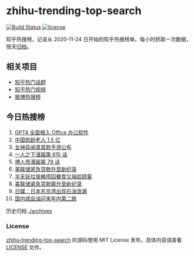 # zhihu-trending-top-search

[![Build Status](https://github.com/justjavac/zhihu-trending-top-search/workflows/ci/badge.svg?branch=main)](https://github.com/justjavac/zhihu-trending-top-search/actions)
[![license](https://img.shields.io/github/license/justjavac/zhihu-trending-top-search)](https://github.com/justjavac/zhihu-trending-top-search/blob/main/LICENSE)

知乎热搜榜，记录从 2020-11-24 日开始的知乎热搜榜单。每小时抓取一次数据，按天[归档](./archives)。

## 相关项目

- [知乎热门话题](https://github.com/justjavac/zhihu-trending-hot-questions)
- [知乎热门视频](https://github.com/justjavac/zhihu-trending-hot-video)
- [微博热搜榜](https://github.com/justjavac/weibo-trending-hot-search)

## 今日热搜榜

<!-- BEGIN -->
<!-- 最后更新时间 Sat Mar 18 2023 08:38:58 GMT+0800 (China Standard Time) -->

1. [GPT4 全面植入 Office 办公软件](https://www.zhihu.com/search?q=GPT4%20%E5%85%A8%E9%9D%A2%E6%A4%8D%E5%85%A5%20Office%20%E5%8A%9E%E5%85%AC%E8%BD%AF%E4%BB%B6)
1. [中国低龄老人 1.5 亿](https://www.zhihu.com/search?q=%E4%B8%AD%E5%9B%BD%E4%BD%8E%E9%BE%84%E8%80%81%E4%BA%BA%201.5%20%E4%BA%BF)
1. [女神异闻录首款手游公布](https://www.zhihu.com/search?q=%E5%A5%B3%E7%A5%9E%E5%BC%82%E9%97%BB%E5%BD%95%E9%A6%96%E6%AC%BE%E6%89%8B%E6%B8%B8%E5%85%AC%E5%B8%83)
1. [一人之下漫画第 615 话](https://www.zhihu.com/search?q=%E4%B8%80%E4%BA%BA%E4%B9%8B%E4%B8%8B%E6%BC%AB%E7%94%BB%E7%AC%AC%20615%20%E8%AF%9D)
1. [博人传漫画第 79 话](https://www.zhihu.com/search?q=%E5%8D%9A%E4%BA%BA%E4%BC%A0%E6%BC%AB%E7%94%BB%E7%AC%AC%2079%20%E8%AF%9D)
1. [美联储紧急贷款升至新纪录](https://www.zhihu.com/search?q=%E7%BE%8E%E8%81%94%E5%82%A8%E7%B4%A7%E6%80%A5%E8%B4%B7%E6%AC%BE%E5%8D%87%E8%87%B3%E6%96%B0%E7%BA%AA%E5%BD%95)
1. [半天妖垃圾桶捞回餐食又端给顾客](https://www.zhihu.com/search?q=%E5%8D%8A%E5%A4%A9%E5%A6%96%E5%9E%83%E5%9C%BE%E6%A1%B6%E6%8D%9E%E5%9B%9E%E9%A4%90%E9%A3%9F%E5%8F%88%E7%AB%AF%E7%BB%99%E9%A1%BE%E5%AE%A2)
1. [美联储紧急贷款飙升至新纪录](https://www.zhihu.com/search?q=%E7%BE%8E%E8%81%94%E5%82%A8%E7%B4%A7%E6%80%A5%E8%B4%B7%E6%AC%BE%E9%A3%99%E5%8D%87%E8%87%B3%E6%96%B0%E7%BA%AA%E5%BD%95)
1. [日媒：日本东京湾出现石油泄漏](https://www.zhihu.com/search?q=%E6%97%A5%E5%AA%92%EF%BC%9A%E6%97%A5%E6%9C%AC%E4%B8%9C%E4%BA%AC%E6%B9%BE%E5%87%BA%E7%8E%B0%E7%9F%B3%E6%B2%B9%E6%B3%84%E6%BC%8F)
1. [国内成品油迎来年内第二跌](https://www.zhihu.com/search?q=%E5%9B%BD%E5%86%85%E6%88%90%E5%93%81%E6%B2%B9%E8%BF%8E%E6%9D%A5%E5%B9%B4%E5%86%85%E7%AC%AC%E4%BA%8C%E8%B7%8C)

<!-- END -->

历史归档 [./archives](./archives)

### License

[zhihu-trending-top-search](https://github.com/justjavac/zhihu-trending-top-search) 的源码使用 MIT License
发布。具体内容请查看 [LICENSE](./LICENSE) 文件。
